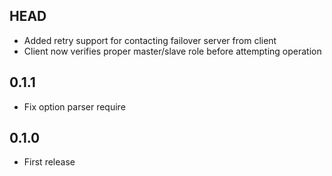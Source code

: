 HEAD
-----------
- Added retry support for contacting failover server from client
- Client now verifies proper master/slave role before attempting operation

0.1.1
-----------

- Fix option parser require

0.1.0
-----------

- First release

